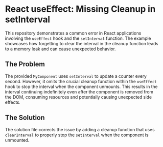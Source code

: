 # React useEffect: Missing Cleanup in setInterval

This repository demonstrates a common error in React applications involving the `useEffect` hook and the `setInterval` function.  The example showcases how forgetting to clear the interval in the cleanup function leads to a memory leak and can cause unexpected behavior.

## The Problem

The provided `MyComponent` uses `setInterval` to update a counter every second.  However, it omits the crucial cleanup function within the `useEffect` hook to stop the interval when the component unmounts. This results in the interval continuing indefinitely even after the component is removed from the DOM, consuming resources and potentially causing unexpected side effects.

## The Solution

The solution file corrects the issue by adding a cleanup function that uses `clearInterval` to properly stop the `setInterval` when the component is unmounted.